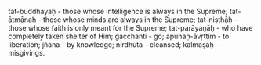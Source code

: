 tat-buddhayaḥ - those whose intelligence is always in the Supreme; tat-ātmānaḥ - those whose minds are always in the Supreme; tat-niṣṭhāḥ - those whose faith is only meant for the Supreme; tat-parāyaṇāḥ - who have completely taken shelter of Him; gacchanti - go; apunaḥ-āvṛttim - to liberation; jñāna - by knowledge; nirdhūta - cleansed; kalmaṣāḥ - misgivings.